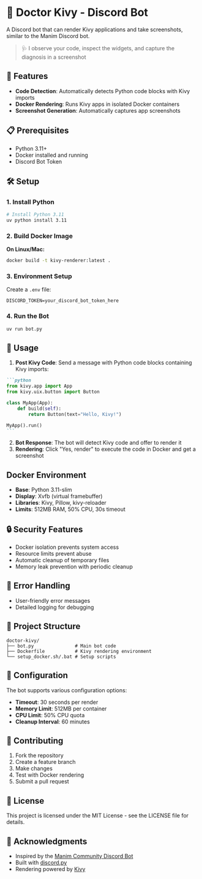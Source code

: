 # 🤖 Doctor Kivy - Discord Bot

A Discord bot that can render Kivy applications and take screenshots, similar to the Manim Discord bot.

> 🩺 I observe your code, inspect the widgets, and capture the diagnosis in a screenshot

## 🚀 Features

- **Code Detection**: Automatically detects Python code blocks with Kivy imports
- **Docker Rendering**: Runs Kivy apps in isolated Docker containers
- **Screenshot Generation**: Automatically captures app screenshots

## 📋 Prerequisites

- Python 3.11+
- Docker installed and running
- Discord Bot Token

## 🛠️ Setup

### 1. Install Python

```bash
# Install Python 3.11
uv python install 3.11
```

### 2. Build Docker Image

**On Linux/Mac:**
```bash
docker build -t kivy-renderer:latest .
```

### 3. Environment Setup

Create a `.env` file:
```env
DISCORD_TOKEN=your_discord_bot_token_here
```

### 4. Run the Bot

```bash
uv run bot.py
```

## 🎯 Usage

1. **Post Kivy Code**: Send a message with Python code blocks containing Kivy imports:

````markdown
```python
from kivy.app import App
from kivy.uix.button import Button

class MyApp(App):
    def build(self):
        return Button(text="Hello, Kivy!")

MyApp().run()
```
````

2. **Bot Response**: The bot will detect Kivy code and offer to render it
3. **Rendering**: Click "Yes, render" to execute the code in Docker and get a screenshot

## Docker Environment

- **Base**: Python 3.11-slim
- **Display**: Xvfb (virtual framebuffer)
- **Libraries**: Kivy, Pillow, kivy-reloader
- **Limits**: 512MB RAM, 50% CPU, 30s timeout

## 🔒 Security Features

- Docker isolation prevents system access
- Resource limits prevent abuse
- Automatic cleanup of temporary files
- Memory leak prevention with periodic cleanup

## 🚨 Error Handling

- User-friendly error messages
- Detailed logging for debugging

## 📁 Project Structure

```
doctor-kivy/
├── bot.py               # Main bot code
├── Dockerfile           # Kivy rendering environment
└── setup_docker.sh/.bat # Setup scripts
```

## 🔧 Configuration

The bot supports various configuration options:

- **Timeout**: 30 seconds per render
- **Memory Limit**: 512MB per container
- **CPU Limit**: 50% CPU quota
- **Cleanup Interval**: 60 minutes

## 🤝 Contributing

1. Fork the repository
2. Create a feature branch
3. Make changes
4. Test with Docker rendering
5. Submit a pull request

## 📝 License

This project is licensed under the MIT License - see the LICENSE file for details.

## 🙏 Acknowledgments

- Inspired by the [Manim Community Discord Bot](https://github.com/ManimCommunity/DiscordManimator)
- Built with [discord.py](https://github.com/Rapptz/discord.py)
- Rendering powered by [Kivy](https://github.com/kivy/kivy)

